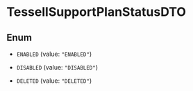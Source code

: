

# TessellSupportPlanStatusDTO

## Enum


* `ENABLED` (value: `"ENABLED"`)

* `DISABLED` (value: `"DISABLED"`)

* `DELETED` (value: `"DELETED"`)




